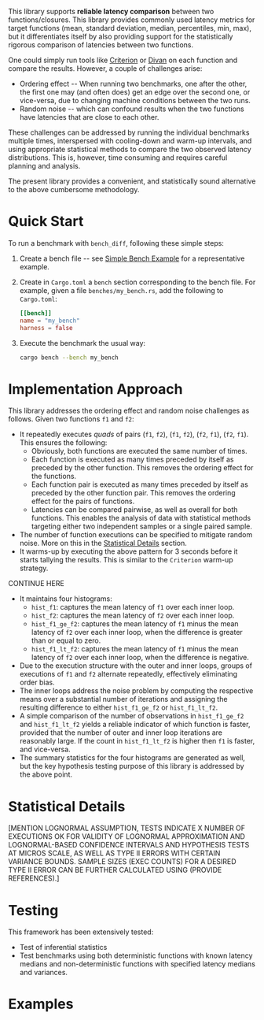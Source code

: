 This library supports **reliable latency comparison** between two functions/closures. This library provides commonly used latency metrics for target functions (mean, standard deviation, median, percentiles, min, max), but it differentiates itself by also providing support for the statistically rigorous comparison of latencies between two functions.

One could simply run tools like [Criterion](https://crates.io/crates/criterion) or [Divan](https://crates.io/crates/divan) on each function and compare the results. However, a couple of challenges arise:

- Ordering effect -- When running two benchmarks, one after the other, the first one may (and often does) get an edge over the second one, or vice-versa, due to changing machine conditions between the two runs.
- Random noise -- which can confound results when the two functions have latencies that are close to each other.

These challenges can be addressed by running the individual benchmarks multiple times, interspersed with cooling-down and warm-up intervals, and using appropriate statistical methods to compare the two observed latency distributions. This is, however, time consuming and requires careful planning and analysis.

The present library provides a convenient, and statistically sound alternative to the above cumbersome methodology.

# Quick Start

To run a benchmark with `bench_diff`, following these simple steps:

1. Create a bench file -- see [Simple Bench Example](#simple-bench-example) for a representative example.

1. Create in `Cargo.toml` a `bench` section corresponding to the bench file. For example, given a file `benches/my_bench.rs`, add the following to `Cargo.toml`:

   ```toml
   [[bench]]
   name = "my_bench"
   harness = false
   ```

1. Execute the benchmark the usual way:
   
   ```bash
   cargo bench --bench my_bench
   ```

# Implementation Approach

This library addresses the ordering effect and random noise challenges as follows. Given two functions `f1` and `f2`:

- It repeatedly executes *quads* of pairs (`f1`, `f2`), (`f1`, `f2`), (`f2`, `f1`), (`f2`, `f1`). This ensures the following:
  - Obviously, both functions are executed the same number of times.
  - Each function is executed as many times preceded by itself as preceded by the other function. This removes the ordering effect for the functions.
  - Each function pair is executed as many times preceded by itself as preceded by the other function pair. This removes the ordering effect for the pairs of functions.
  - Latencies can be compared pairwise, as well as overall for both functions. This enables the analysis of data with statistical methods targeting either two independent samples or a single paired sample.
- The number of function executions can be specified to mitigate random noise. More on this in the [Statistical Details](#statistical-details) section.
- It warms-up by executing the above pattern for 3 seconds before it starts tallying the results. This is similar to the `Criterion` warm-up strategy.

CONTINUE HERE
- It maintains four histograms:
  - `hist_f1`: captures the mean latency of `f1` over each inner loop.
  - `hist_f2`: captures the mean latency of `f2` over each inner loop.
  - `hist_f1_ge_f2`: captures the mean latency of `f1` minus the mean latency of `f2` over each inner loop, when the difference is greater than or equal to zero.
  - `hist_f1_lt_f2`: captures the mean latency of `f1` minus the mean latency of `f2` over each inner loop, when the difference is negative.
- Due to the execution structure with the outer and inner loops, groups of executions of `f1` and `f2` alternate repeatedly, effectively eliminating order bias.
- The inner loops address the noise problem by computing the respective means over a substantial number of iterations and assigning the resulting difference to either `hist_f1_ge_f2` or `hist_f1_lt_f2`.
- A simple comparison of the number of observations in `hist_f1_ge_f2` and `hist_f1_lt_f2` yields a reliable indicator of which function is faster, provided that the number of outer and inner loop iterations are reasonably large. If the count in `hist_f1_lt_f2` is higher then `f1` is faster, and vice-versa.
- The summary statistics for the four histograms are generated as well, but the key hypothesis testing purpose of this library is addressed by the above point.

# Statistical Details

 [MENTION LOGNORMAL ASSUMPTION, TESTS INDICATE X NUMBER OF EXECUTIONS OK FOR VALIDITY OF LOGNORMAL APPROXIMATION AND LOGNORMAL-BASED CONFIDENCE INTERVALS AND HYPOTHESIS TESTS AT MICROS SCALE, AS WELL AS TYPE II ERRORS WITH CERTAIN VARIANCE BOUNDS. SAMPLE SIZES (EXEC COUNTS) FOR A DESIRED TYPE II ERROR CAN BE FURTHER CALCULATED USING (PROVIDE REFERENCES).]

# Testing

This framework has been extensively tested:

- Test of inferential statistics
- Test benchmarks using both deterministic functions with known latency medians and non-deterministic functions with specified latency medians and variances.

# Examples

